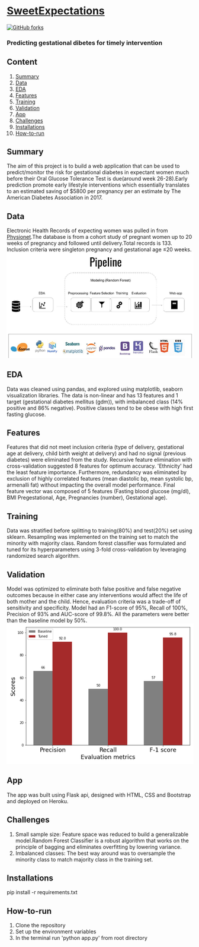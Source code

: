 
# [SweetExpectations](https://sweet-expectations.herokuapp.com/) 
[![GitHub forks](https://img.shields.io/github/forks/Harmeet2504/Insight_Health?style=for-the-badge)](https://github.com/Harmeet2504/Insight_Health/network)
### Predicting gestational dibetes for timely intervention 

## Content
1. [Summary](#Summary)
1. [Data](#Data)
1. [EDA](#EDA)
1. [Features](#Features)
1. [Training](#Training)
1. [Validation](#Validation)
1. [App](#App)
1. [Challenges](#Challenges)
1. [Installations](#Installations)
1. [How-to-run](#How-to-run)

## Summary
The aim of this project is to build a web application that can be used to predict/monitor the risk for gestational diabetes in expectant women much before their Oral Glucose Tolerance Test is due(around week 26-28).Early prediction promote early lifestyle interventions which essentially translates to an estimated saving of $5800 per pregnancy per an estimate by The American Diabetes Association in 2017.

## Data
Electronic Health Records of expecting women was pulled in from [Physionet](https://www.physionet.org/content/maternal-visceral-adipose/1.0.0/).The database is from a cohort study of pregnant women up to 20 weeks of pregnancy and followed until delivery.Total records is 133. Inclusion criteria were singleton pregnancy and gestational age ≤20 weeks.
        ![Pipeline](https://github.com/Harmeet2504/Insight_Health/blob/master/reports/figures/pipeline.jpg)
## EDA
Data was cleaned using pandas, and explored using matplotlib, seaborn visualization libraries. The data is non-linear and has 13 features and 1 target (gestational diabetes mellitus (gdm)), with imbalanced class (14% positive and 86% negative). Positive classes tend to be obese with high first fasting glucose. 

## Features
Features that did not meet inclusion criteria (type of delivery, gestational age at delivery, child birth weight at delivery) and had no signal (previous diabetes) were eliminated from the study. Recursive feature elimination with cross-validation suggested 8 features for optimum accuracy. 'Ethnicity' had the least feature importance. Furthermore, redundancy was eliminated by exclusion of highly correlated features (mean diastolic bp, mean systolic bp, armenalli fat) without impacting the overall model performance. Final feature vector was composed of 5 features (Fasting blood glucose (mg/dl), BMI Pregestational, Age, Pregnancies (number), Gestational age).

## Training
Data was stratified before splitting to training(80%) and test(20%) set using sklearn. Resampling was implemented on the training set to match the minority with majority class. Random forest classifier was formulated and tuned for its hyperparameters using 3-fold cross-validation by leveraging randomized search algorithm.

## Validation
Model was optimized to eliminate both false positive and false negative outcomes because in either case any interventions would affect the life of both mother and the child. Hence, evaluation criteria was a trade-off of sensitivity and specificity. Model had an F1-score of 95%, Recall of 100%, Precision of 93% and AUC-score of 99.8%. All the parameters were better than the baseline model by 50%.
                                 ![Validation](https://github.com/Harmeet2504/Insight_Health/blob/master/reports/figures/evaluation_comparison.png)

## App
The app was built using Flask api, designed with HTML, CSS and Bootstrap and deployed on Heroku. 

## Challenges
1. Small sample size: Feature space was reduced to build a generalizable model.Random Forest Classifier is a robust algorithm that works on the principle of bagging and eliminates overfitting by lowering variance.
2. Imbalanced classes: The best way around was to oversample the minority class to match majority class in the training set.

## Installations
pip install -r requirements.txt

## How-to-run 
1. Clone the repository 
2. Set up the environment variables
3. In the terminal run 'python app.py' from root directory

